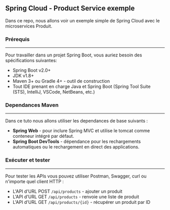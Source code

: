 ## Spring Cloud - Product Service exemple
Dans ce repo, nous allons voir un exemple simple de Spring Cloud avec le microservices Produit.

### Prérequis
---
Pour travailler dans un projet Spring Boot, vous auriez besoin des spécifications suivantes:<br/>
- Spring Boot v2.0+<br/>
- JDK v1.8+<br/>
- Maven 3+ ou Gradle 4+ - outil de construction<br/>
- Tout IDE prenant en charge Java et Spring Boot (Spring Tool Suite (STS), IntelliJ, VSCode, NetBeans, etc.)<br/>

### Dependances Maven
---
Dans ce tuto nous allons utiliser les dependances de base suivants :<br/>
- **Spring Web** - pour inclure Spring MVC et utilise le tomcat comme conteneur intégré par défaut.<br/>
- **Spring Boot DevTools** - dépendance pour les rechargements automatiques ou le rechargement en direct des applications.<br/>

### Exécuter et tester
---
Pour tester les APIs vous pouvez utiliser Postman, Swagger, curl ou n'importe quel client HTTP :
- L'API d'URL POST `/api/products` - ajouter un produit
- L'API d'URL GET `/api/products` - renvoie une liste de produit
- L'API d'URL GET `/api/products/{id}` - récupérer un produit par ID